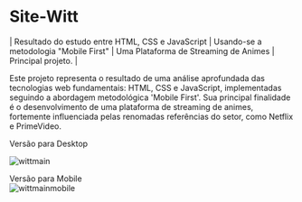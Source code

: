 # Site-Witt

| Resultado do estudo entre HTML, CSS e JavaScript | Usando-se a metodologia "Mobile First" | Uma Plataforma de Streaming de Animes | Principal projeto. |

Este projeto representa o resultado de uma análise aprofundada das tecnologias web fundamentais: HTML, CSS e JavaScript, implementadas seguindo a abordagem metodológica 'Mobile First'. 
Sua principal finalidade é o desenvolvimento de uma plataforma de streaming de animes, fortemente influenciada pelas renomadas referências do setor, como Netflix e PrimeVideo.


Versão para Desktop <br>

![wittmain](https://github.com/Alexsander248/Site-Witt/assets/123756518/39a658e9-520f-47f9-b6b4-6292ac3d6c0f)

Versão para Mobile <br>
![wittmainmobile](https://github.com/Alexsander248/Site-Witt/assets/123756518/4c58c9fc-781b-4fc7-b3c3-5b42fa03c689)



